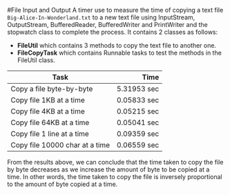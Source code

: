 #File Input and Output
A timer use to measure the time of copying a text file `Big-Alice-In-Wonderland.txt` to a new text file using InputStream, OutputStream, BufferedReader, BufferedWriter and PrintWriter and the stopwatch class to complete the process. It contains 2 classes as follows:
* **FileUtil** which contains 3 methods to copy the text file to another one.
* **FileCopyTask** which contains Runnable tasks to test the methods in the FileUtil class. 

Task | Time
--------------------------------------|-------:
Copy a file byte-by-byte | 5.31953 sec
Copy file 1KB at a time | 0.05833 sec
Copy file 4KB at a time | 0.05215 sec
Copy file 64KB at a time | 0.05041 sec
Copy file 1 line at a time | 0.09359 sec
Copy file 10000 char at a time | 0.06559 sec

From the results above, we can conclude that the time taken to copy the file by byte decreases as we increase the amount of byte to be copied at a time. In other words, the time taken to copy the file is inversely proportional to the amount of byte copied at a time. 
